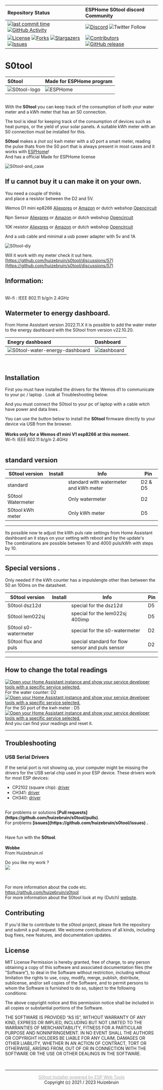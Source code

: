 <!DOCTYPE html>
<html>
<head>
  <title>S0tool by Huizebruin.nl</title>
  <link rel="stylesheet" href="style.css">
</head>
<body>

| Repository Status | ESPHome S0tool discord Community |
| :--- | :--- |
| [![last commit time][github-last-commit]][github-master] [![GitHub Activity][commits-shield]][commits] | [![Discord][discord-shield]][discord] ![Twitter Follow](https://img.shields.io/twitter/follow/huizebruin?style=social) 
|  [![License][license-shield]](LICENSE) [![Forks][forks-shield]][forks-url] [![Stargazers][stars-shield]][stars-url] [![Issues][issues-shield]][issues-url] | [![Contributors][contributors-shield]][contributors-url] [![GitHub release](https://img.shields.io/github/release/huizebruin/s0tool.svg)](https://GitHub.com/huizebruin/s0tool/releases/)| 



# S0tool

|  S0tool | Made for ESPHome program  |
| :--- | :--- |
|  ![S0tool-logo](./assets/s0tool-logo.jpg)  | ![ESPHome](./assets/made-for-esphome-black-on-white.png) |

<br>
With the<b> S0tool</b> you can keep track of the consumption of both your water meter and a kWh meter that has an S0 connection.

The tool is ideal for keeping track of the consumption of devices such as heat pumps, or the yield of your solar panels.
A suitable kWh meter with an S0 connection must be installed for this.

<b>S0tool</b> makes a *(not so)* kwh meter with a s0 port a smart meter, reading the pulse thats from the S0 port that is always present in most cases and it works with [ESPHome][esphome]!<br> And has a official Made for ESPHome license <br>

![S0tool-and_case](./assets/S0tool_case.jpg) 

## If u cannot buy it u can make it on your own.
You need a couple of thinks<br>
and place a resistor between the D2 and 5V.

Wemos D1 mini ep8266 [Aliexpres](https://s.click.aliexpress.com/e/_9fhHxf) or [Amazon](https://amzn.to/3FL7O48) or dutch webshop [Opencircuit](https://opencircuit.nl/Product/WeMos-D1-mini-V3.1-Wifi-Module?affiliate=1VL4KIAMBZ&cid=github)<br>

Npn Sensor [Aliexpres](https://s.click.aliexpress.com/e/_AVaoGr) or [Amazon](https://amzn.to/3DFVsaL) or dutch webshop [Opencircuit](https://opencircuit.nl/product/lj18a3-8-z-bx-5v-nabijheids-sensor-n-o-npn-8mm?affiliate=1VL4KIAMBZ&cid=github)<br>

10K resistor [Aliexpres](https://s.click.aliexpress.com/e/_A10BHz) or [Amazon](https://amzn.to/3NBjjx2) or dutch webshop [Opencircuit](https://opencircuit.nl/Product/10K%CE%A9-Metaalfilm-weerstand-1-4W-10-stuks?affiliate=1VL4KIAMBZ&cid=github)<br>

And a usb cable and minimal a usb power adapter with 5v and 1A

![S0tool-diy](./assets/npn-watermeter-wemosd1.png)

Will it work with my meter check it out here. [https://github.com/huizebruin/s0tool/discussions/57](https://github.com/huizebruin/s0tool/discussions/57)


## Information:
<br>
  Wi-fi : IEEE 802.11 b/g/n 2.4GHz 


<br>

## Watermeter to energy dashboard.
From Home Assistant version 2022.11.X it is possible to add the water meter to the energy dashboard with the S0tool from version v22.10.20.<br>

|  Enegry dashboard | Dashboard  |
| :----------- | :------- |
| ![S0tool-water-energy-dashboard](./assets/water-energydashboard.jpg)  | ![dashboard](./assets/s0tool-dashboard.png) |

<br>

## Installation

First you must have installed the drivers for the Wemos d1 to communicate to your pc / laptop . Look at Troubleshooting below. <br>

And you must connect the S0tool to your pc of laptop with a cable witch have power and data lines .

You can use the button below to install the <b>S0tool</b> firmware directly to your device via USB from the browser.<br><br>
<b>Works only for a Wemos d1 mini V1 esp8266 at this moment.</b><br>
Wi-fi: IEEE 802.11 b/g/n 2.4GHz <br><br>

<script type="module" src="https://unpkg.com/esp-web-tools@9/dist/web/install-button.js?module"></script>

## standard version

<table>
  <thead>
    <tr>
      <th>S0tool version</th>
      <th>Install</th>
      <th>Info </th>
      <th>Pin </th>
    </tr>
  </thead>
  <tbody>
    <tr>
      <td>standard</td>
      <td><esp-web-install-button manifest="./s0tool-standard-manifest.json"></esp-web-install-button></td>
      <td>standard with watermeter and kWh meter</td>
      <td>D2 & D5</td>
    </tr>
    <tr>
      <td>S0tool Watermeter</td>
      <td><esp-web-install-button manifest="./s0tool-watermeter-manifest.json"></esp-web-install-button></td>
      <td>Only watermeter</td>
      <td>D2</td>
    </tr>
    <tr>
      <td>S0tool kWh meter </td>
      <td><esp-web-install-button manifest="./s0tool-kwh-puls-manifest.json"></esp-web-install-button></td>
      <td>Only kWh meter</td>
      <td>D5</td>
    </tr>
  </tbody>
</table>

***
Its possible now te adjust the kWh puls rate settings from Home Assistant dashboard an it stays on your setting with reboot and by the update's <br> The combinations are possible between 10 and 4000 puls/kWh with steps by 10.
***

## Special versions .<br>
Only needed if the kWh counter has a impulslengte other than between the  50 an 100ms on the datasheet.<br>
<table>
  <thead>
    <tr>
      <th>S0tool version</th>
      <th>Install</th>
      <th>Info </th>
      <th>Pin </th>
    </tr>
  </thead>
  <tbody>
    <tr>
      <td>S0tool dsz12d</td>
      <td><esp-web-install-button manifest="./s0tool-dsz12d-manifest.json"></esp-web-install-button></td>
      <td>special for the dsz12d</td>
      <td>D5</td>
    </tr>
    <tr>
      <td>S0tool lem022sj</td>
      <td><esp-web-install-button manifest="./s0tool-lem022sj-manifest.json"></esp-web-install-button></td>
      <td>special for the lem022sj 400imp</td>
      <td>D5</td>
    </tr>
    <tr>
      <td>S0tool s0-watermeter </td>
      <td><esp-web-install-button manifest="./s0tool-s0-watermeter-manifest.json"><esp-web-install-button></td>
      <td>special for the s0-watermeter</td>
      <td>D2</td>
    </tr>
    <tr>
      <td>S0tool flux and puls </td>
      <td><esp-web-install-button manifest="./s0tool-fluxandpuls-manifest.json"></esp-web-install-button></td>
      <td>special standard for flow sensor and puls sensor</td>
      <td>D2</td>
    </tr>    
  </tbody>
</table>

***

## How to change the total readings
 [![Open your Home Assistant instance and show your service developer tools with a specific service selected.](https://my.home-assistant.io/badges/developer_call_service.svg)](https://my.home-assistant.io/redirect/developer_call_service/?service=ESPHome%3A+s0tool_meterstand_water) For the water counter: D2
<br>
  [![Open your Home Assistant instance and show your service developer tools with a specific service selected.](https://my.home-assistant.io/badges/developer_call_service.svg)](https://my.home-assistant.io/redirect/developer_call_service/?service=ESPHome%3A+s0tool_meterstand_kwh) For the S0 port of the kwh meter : D5
<br>
[![Open your Home Assistant instance and show your service developer tools with a specific service selected.](https://my.home-assistant.io/badges/developer_call_service.svg)](https://my.home-assistant.io/redirect/developer_call_service/?service=Nutsmeter%3A+Calibrate)
And you can find your readings and reset it. 



***

<h2 id="troubleshooting">Troubleshooting</h2>

<h3 id="drivers">USB Serial Drivers</h3>
<p>
  If the serial port is not showing up, your computer might be missing the
  drivers for the USB serial chip used in your ESP device. These drivers
  work for most ESP devices:
</p>
  <ul>
  <li>
    CP2102 (square chip):
    <a href="https://www.silabs.com/products/development-tools/software/usb-to-uart-bridge-vcp-drivers" rel="noreferer, ,noopener" target="_blank">driver</a>
  </li>
  <li>
    CH341:
    <a href="https://github.com/nodemcu/nodemcu-devkit/tree/master/Drivers" rel="noreferer, ,noopener" target="_blank">driver</a>
  </li>
  <li>
    CH340:
    <a href="https://sparks.gogo.co.nz/ch340.html" rel="noreferer, ,noopener" target="_blank">driver</a>
  </li>
  </ul>
<br>
For problems or solutions <b>[Pull requests](https://github.com/huizebruin/s0tool/pulls)</b>.<br> 
For problems <b>[issues](https://github.com/huizebruin/s0tool/issues) . </b>
<br><br>

Have fun with the <b>S0tool</b>.
<br><br><b>
Wobbe </b><br>
From Huizebruin.nl

Do you like my work ?<br>  [![](https://img.shields.io/badge/send%20me%20a%20small%20gift-paypal-blue.svg?style=flat-square)](https://paypal.me/huizebruin) 

<br><br>
For more information about the code etc.
https://github.com/huizebruin/s0tool
<br>
For more information about the S0tool look at my (Dutch) [website](https://www.huizebruin.nl/home-assistant/wat-is-de-s0tool/).


## Contributing
If you'd like to contribute to the s0tool project, please fork the repository and submit a pull request. We welcome contributions of all kinds, including bug fixes, new features, and documentation updates.


## License
MIT License
Permission is hereby granted, free of charge, to any person obtaining a copy of this software and associated documentation files (the “Software”), to deal in the Software without restriction, including without limitation the rights to use, copy, modify, merge, publish, distribute, sublicense, and/or sell copies of the Software, and to permit persons to whom the Software is furnished to do so, subject to the following conditions:

The above copyright notice and this permission notice shall be included in all copies or substantial portions of the Software.

THE SOFTWARE IS PROVIDED “AS IS”, WITHOUT WARRANTY OF ANY KIND, EXPRESS OR IMPLIED, INCLUDING BUT NOT LIMITED TO THE WARRANTIES OF MERCHANTABILITY, FITNESS FOR A PARTICULAR PURPOSE AND NONINFRINGEMENT. IN NO EVENT SHALL THE AUTHORS OR COPYRIGHT HOLDERS BE LIABLE FOR ANY CLAIM, DAMAGES OR OTHER LIABILITY, WHETHER IN AN ACTION OF CONTRACT, TORT OR OTHERWISE, ARISING FROM, OUT OF OR IN CONNECTION WITH THE SOFTWARE OR THE USE OR OTHER DEALINGS IN THE SOFTWARE.


<br>
<div style="text-align:center;font-size:14px;">
      <hr>
      <a href="https://esphome.github.io/esp-web-tools/" target="_blank" style="color:#aaa;">S0tool Installer powered by ESP Web Tools</a><br>
    Copyright (c) 2021 / 2023 Huizebruin </div>
    



[esphome]: https://esphome.io/
[commits-shield]: https://img.shields.io/github/commit-activity/m/huizebruin/s0tool.svg
[commits]: https://github.com/huizebruin/s0tool/commits/main
[github-last-commit]: https://img.shields.io/github/last-commit/huizebruin/s0tool.svg?style=plasticr
[github-master]: https://github.com/huizebruin/s0tool/commits/main
[license-shield]: https://img.shields.io/github/license/huizebruin/s0tool.svg
[discord-shield]: https://img.shields.io/discord/723629686093119650.svg?logo=discord&color=7289da
[discord]: https://discord.gg/bN8rC7gEng
[contributors-url]: https://github.com/huizebruin/s0tool/graphs/contributors
[contributors-shield]: https://img.shields.io/github/contributors/huizebruin/s0tool.svg
[forks-shield]: https://img.shields.io/github/forks/huizebruin/s0tool.svg
[forks-url]: https://github.com/huizebruin/s0tool/network/members
[stars-shield]: https://img.shields.io/github/stars/huizebruin/s0tool.svg
[stars-url]: https://github.com/huizebruin/s0tool/stargazers
[issues-shield]: https://img.shields.io/github/issues/huizebruin/s0tool.svg
[issues-url]: https://github.com/huizebruin/s0tool/issues


</body>
</html>
